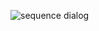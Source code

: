 ![sequence dialog](https://github.com/Future-Csg3/nkaca-training-docs/blob/main/10_%E6%A4%9C%E8%A8%8E/01_GraphQL/graphql.pu)